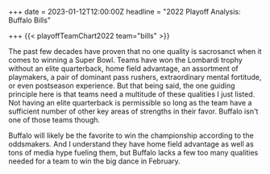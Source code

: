 +++
date = 2023-01-12T12:00:00Z
headline = "2022 Playoff Analysis: Buffalo Bills"

+++
{{< playoffTeamChart2022 team="bills" >}}

The past few decades have proven that no one quality is sacrosanct when it comes to winning a Super Bowl. Teams have won the Lombardi trophy without an elite quarterback, home field advantage, an assortment of playmakers, a pair of dominant pass rushers, extraordinary mental fortitude, or even postseason experience. But that being said, the one guiding principle here is that teams need a multitude of these qualities I just listed.  Not having an elite quarterback is permissible so long as the team have a sufficient number of other key areas of strengths in their favor. Buffalo isn't one of those teams though.

Buffalo will likely be the favorite to win the championship according to the oddsmakers. And I understand they have home field advantage as well as tons of media hype fueling them, but Buffalo lacks a few too many qualities needed for a team to win the big dance in February. 